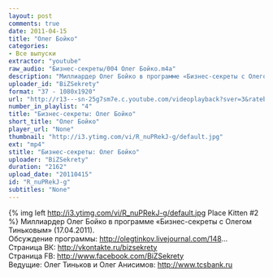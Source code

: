 ```yaml
---
layout: post
comments: true
date: 2011-04-15
title: "Олег Бойко"
categories:
- Все выпуски
extractor: "youtube"
raw_audio: "Бизнес-секреты/004 Олег Бойко.m4a"
description: "Миллиардер Олег Бойко в программе «Бизнес-секреты с Олегом Тиньковым» (17.04.2011).\nОбсуждение программы: http://olegtinkov.livejournal.com/148...\nСтраница ВК: http://vkontakte.ru/bizsekrety\nСтраница FB: http://www.facebook.com/BiZSekrety\nВедущие: Олег Тиньков и Олег Анисимов: http://www.tcsbank.ru"
uploader_id: "BiZSekrety"
format: "37 - 1080x1920"
url: "http://r13---sn-25g7sm7e.c.youtube.com/videoplayback?sver=3&ratebypass=yes&ip=92.255.182.31&mv=m&key=yt1&expire=1362868196&sparams=cp%2Cid%2Cip%2Cipbits%2Citag%2Cratebypass%2Csource%2Cupn%2Cexpire&id=47f9ee3d17a427e8&itag=37&mt=1362841936&ipbits=8&ms=au&newshard=yes&cp=U0hVR1hRVl9OUENONV9QS1pCOlRTX19DOTFSel9L&upn=ktxcsF67uB8&source=youtube&fexp=907050%2C923126%2C914025%2C920704%2C912806%2C902000%2C919512%2C929901%2C913605%2C925006%2C906938%2C931202%2C931401%2C908529%2C904830%2C930803%2C920201%2C930101%2C930603%2C906834&signature=10D4C30B4866DFF0317DA75FD46DE2E4A8FB1D7F.2540C435C9BBBF183ACF89FA5866EEFABF3664A4"
number_in_playlist: "4"
title: "Бизнес-секреты: Олег Бойко"
short_title: "Олег Бойко"
player_url: "None"
thumbnail: "http://i3.ytimg.com/vi/R_nuPRekJ-g/default.jpg"
ext: "mp4"
stitle: "Бизнес-секреты: Олег Бойко"
uploader: "BiZSekrety"
duration: "2162"
upload_date: "20110415"
id: "R_nuPRekJ-g"
subtitles: "None"
---
```


{% img left http://i3.ytimg.com/vi/R_nuPRekJ-g/default.jpg Place Kitten #2 %}
Миллиардер Олег Бойко в программе «Бизнес-секреты с Олегом Тиньковым» (17.04.2011).  
Обсуждение программы: http://olegtinkov.livejournal.com/148...  
Страница ВК: http://vkontakte.ru/bizsekrety  
Страница FB: http://www.facebook.com/BiZSekrety  
Ведущие: Олег Тиньков и Олег Анисимов: http://www.tcsbank.ru